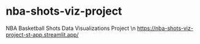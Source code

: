 # nba-shots-viz-project
NBA Basketball Shots Data Visualizations Project \n
https://nba-shots-viz-project-st-app.streamlit.app/
